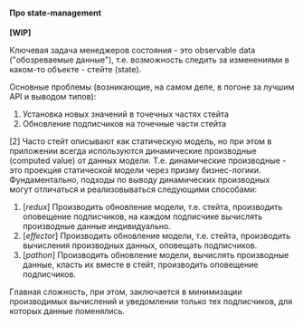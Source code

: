 
#### Про state-management

**[WIP]**

Ключевая задача менеджеров состояния - это observable data ("обозреваемые данные"), т.е. возможность следить за изменениями в каком-то объекте - стейте (state).

Основные проблемы (возникающие, на самом деле, в погоне за лучшим API и выводом типов):
1. Установка новых значений в точечных частях стейта
2. Обновление подписчиков на точечные части стейта

[2] Часто стейт описывают как статическую модель, но при этом в приложении всегда используются динамические производные (computed value) от данных модели. Т.е. динамические производные - это проекция статической модели через призму бизнес-логики. Фундаментально, подходы по выводу динамических производных могут отличаться и реализовываться следующими способами:
  1. [*redux*] Производить обновление модели, т.е. стейта, производить оповещение подписчиков, на каждом подписчике вычислять производные данные индивидуально.
  2. [*effector*] Производить обновление модели, т.е. стейта, производить вычисления производных данных, оповещать подписчиков.
  3. [*pathon*] Производить обновление модели, вычислять производные данные, класть их вместе в стейт, производить оповещение подписчиков.
  
Главная сложность, при этом, заключается в минимизации производимых вычислений и уведомлении только тех подписчиков, для которых данные поменялись.
